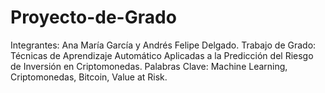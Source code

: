 # Proyecto-de-Grado
Integrantes: Ana María García y Andrés Felipe Delgado.
Trabajo de Grado: Técnicas de Aprendizaje Automático Aplicadas a la Predicción del Riesgo de Inversión en Criptomonedas. 
Palabras Clave: Machine Learning, Criptomonedas, Bitcoin, Value at Risk.
